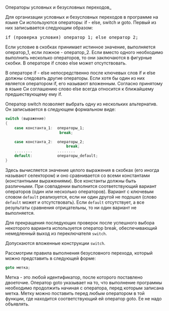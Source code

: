Операторы условных и безусловных переходов</a></font>_</h4>

Для организации условных и безусловных переходов в программе на языке Си используются операторы: if - else, switch и goto. Первый из них записывается следующим образом:

<pre>if (проверка_условия) оператор_1; else оператор_2;</pre>

Если условие в скобках принимает истинное значение, выполняется оператор_1, если ложное - оператор_2\. Если вместо одного необходимо выполнить несколько операторов, то они заключаются в фигурные скобки. В операторе if слово else может отсутствовать.

В операторе if - else непосредственно после ключевых слов if и else должны следовать другие операторы. Если хотя бы один из них является оператором if, его называют вложенным. Согласно принятому в языке Си соглашению слово else всегда относится к ближайшему предшествующему ему if.

Оператор switch позволяет выбрать одну из нескольких альтернатив. Он записывается в следующем формальном виде:

```c
switch (выражение)
{
    case константа_1:  операторы_1;
                        break;

    case константа_2:  операторы_2;
                           break;
    ........           ........
    default:           операторы_default;
}
```

Здесь вычисляется значение целого выражения в скобках (его иногда называют селектором) и оно сравнивается со всеми константами (константными выражениями). Все константы должны быть различными. При совпадении выполнится соответствующий вариант операторов (один или несколько операторов). Вариант с ключевым словом `default` реализуется, если ни один другой не подошел (слово `default` может и отсутствовать). Если `default` отсутствует, а все результаты сравнения отрицательны, то ни один вариант не выполняется.

Для прекращения последующих проверок после успешного выбора некоторого варианта используется оператор break, обеспечивающий немедленный выход из переключателя `switch`.

Допускаются вложенные конструкции `switch`.

Рассмотрим правила выполнения безусловного перехода, который можно представить в следующей форме:

```c
goto метка;
```

Метка - это любой идентификатор, после которого поставлено двоеточие. Оператор goto указывает на то, что выполнение программы необходимо продолжить начиная с оператора, перед которым записана метка. Метку можно поставить перед любым оператором в той функции, где находится соответствующий ей оператор goto. Ее не надо объявлять.